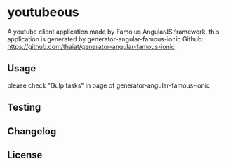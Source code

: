 # youtubeous
A youtube client application made by Famo.us AngularJS framework,
this application is generated by generator-angular-famous-ionic
Github: https://github.com/thaiat/generator-angular-famous-ionic

## Usage
please check "Gulp tasks" in page of generator-angular-famous-ionic

## Testing


## Changelog


## License



